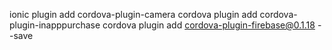 ionic plugin add cordova-plugin-camera
cordova plugin add cordova-plugin-inapppurchase
cordova plugin add cordova-plugin-firebase@0.1.18 --save
